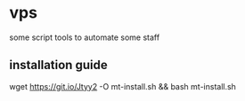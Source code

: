 # vps
some script tools to automate some staff
## installation guide
wget https://git.io/Jtyy2 -O mt-install.sh && bash mt-install.sh
